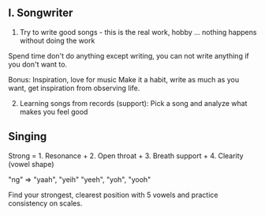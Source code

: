 ## I. Songwriter
1. Try to write good songs - this is the real work, hobby ... nothing happens without doing the work

Spend time don't do anything except writing, you can not write anything if you don't want to.

Bonus: Inspiration, love for music
Make it a habit, write as much as you want, get inspiration from observing life.

2. Learning songs from records (support): Pick a song and analyze what makes you feel good

## Singing
Strong = 1. Resonance + 2. Open throat + 3. Breath support + 4. Clearity (vowel shape)

"ng" => "yaah", "yeih" "yeeh", "yoh", "yooh"

Find your strongest, clearest position with 5 vowels and practice consistency on scales.
